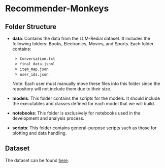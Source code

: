 # Recommender-Monkeys

## Folder Structure

- **data**: Contains the data from the LLM-Redial dataset. It includes the following folders: Books, Electronics, Movies, and Sports. Each folder contains:
  - `Conversation.txt`
  - `final_data.jsonl`
  - `item_map.json`
  - `user_ids.json`
  
  Note: Each user must manually move these files into this folder since the repository will not include them due to their size.

- **models**: This folder contains the scripts for the models. It should include the executables and classes defined for each model that we will build.

- **notebooks**: This folder is exclusively for notebooks used in the development and analysis process.

- **scripts**: This folder contains general-purpose scripts such as those for plotting and data handling.

## Dataset

The dataset can be found [here](https://www.dropbox.com/scl/fi/x9avfdx2a1k6uq97f0efj/LLM-ReDial-2024.zip?rlkey=ijqpf91d13d6lowek3ebjvd0n&e=1&dl=0l).